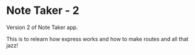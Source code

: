 # Note Taker - 2

Version 2 of Note Taker app.

This is to relearn how express works and how to make routes and all that jazz!